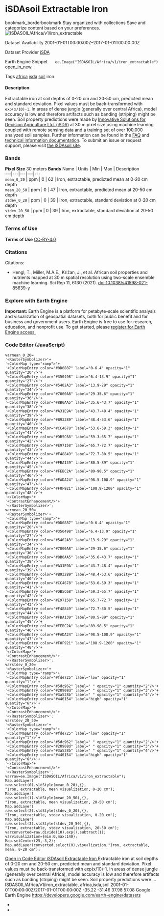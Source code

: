  
#  iSDAsoil Extractable Iron 
bookmark_borderbookmark Stay organized with collections  Save and categorize content based on your preferences. 
![ISDASOIL/Africa/v1/iron_extractable](https://developers.google.com/earth-engine/datasets/images/ISDASOIL/ISDASOIL_Africa_v1_iron_extractable_sample.png) 

Dataset Availability
    2001-01-01T00:00:00Z–2017-01-01T00:00:00Z 

Dataset Provider
     [ iSDA ](https://isda-africa.com/) 

Earth Engine Snippet
     `    ee.Image("ISDASOIL/Africa/v1/iron_extractable")   ` [ open_in_new ](https://code.earthengine.google.com/?scriptPath=Examples:Datasets/ISDASOIL/ISDASOIL_Africa_v1_iron_extractable) 

Tags
     [africa](https://developers.google.com/earth-engine/datasets/tags/africa) [isda](https://developers.google.com/earth-engine/datasets/tags/isda) [soil](https://developers.google.com/earth-engine/datasets/tags/soil)
iron
#### Description
Extractable iron at soil depths of 0-20 cm and 20-50 cm, predicted mean and standard deviation.
Pixel values must be back-transformed with `exp(x/10)-1`.
In areas of dense jungle (generally over central Africa), model accuracy is low and therefore artifacts such as banding (striping) might be seen.
Soil property predictions were made by [Innovative Solutions for Decision Agriculture Ltd. (iSDA)](https://isda-africa.com/) at 30 m pixel size using machine learning coupled with remote sensing data and a training set of over 100,000 analyzed soil samples.
Further information can be found in the [FAQ](https://www.isda-africa.com/isdasoil/faq/) and [technical information documentation](https://www.isda-africa.com/isdasoil/technical-information/). To submit an issue or request support, please visit [the iSDAsoil site](https://isda-africa.com/isdasoil).
### Bands
**Pixel Size** 30 meters 
**Bands**
Name | Units | Min | Max | Description  
---|---|---|---|---  
`mean_0_20` | ppm |  0  |  62  | Iron, extractable, predicted mean at 0-20 cm depth  
`mean_20_50` | ppm |  0  |  47  | Iron, extractable, predicted mean at 20-50 cm depth  
`stdev_0_20` | ppm |  0  |  39  | Iron, extractable, standard deviation at 0-20 cm depth  
`stdev_20_50` | ppm |  0  |  39  | Iron, extractable, standard deviation at 20-50 cm depth  
### Terms of Use
**Terms of Use**
[CC-BY-4.0](https://spdx.org/licenses/CC-BY-4.0.html)
### Citations
Citations:
  * Hengl, T., Miller, M.A.E., Križan, J., et al. African soil properties and nutrients mapped at 30 m spatial resolution using two-scale ensemble machine learning. Sci Rep 11, 6130 (2021). [doi:10.1038/s41598-021-85639-y](https://doi.org/10.1038/s41598-021-85639-y)


### Explore with Earth Engine
**Important:** Earth Engine is a platform for petabyte-scale scientific analysis and visualization of geospatial datasets, both for public benefit and for business and government users. Earth Engine is free to use for research, education, and nonprofit use. To get started, please [register for Earth Engine access.](https://console.cloud.google.com/earth-engine)
### Code Editor (JavaScript)
```
varmean_0_20=
'<RasterSymbolizer>'+
'<ColorMap type="ramp">'+
'<ColorMapEntry color="#0D0887" label="0-6.4" opacity="1" quantity="20"/>'+
'<ColorMapEntry color="#350498" label="6.4-13.9" opacity="1" quantity="27"/>'+
'<ColorMapEntry color="#5402A3" label="13.9-29" opacity="1" quantity="34"/>'+
'<ColorMapEntry color="#7000A8" label="29-35.6" opacity="1" quantity="36"/>'+
'<ColorMapEntry color="#8B0AA5" label="35.6-43.7" opacity="1" quantity="38"/>'+
'<ColorMapEntry color="#A31E9A" label="43.7-48.4" opacity="1" quantity="39"/>'+
'<ColorMapEntry color="#B93289" label="48.4-53.6" opacity="1" quantity="40"/>'+
'<ColorMapEntry color="#CC4678" label="53.6-59.3" opacity="1" quantity="41"/>'+
'<ColorMapEntry color="#DB5C68" label="59.3-65.7" opacity="1" quantity="42"/>'+
'<ColorMapEntry color="#E97158" label="65.7-72.7" opacity="1" quantity="43"/>'+
'<ColorMapEntry color="#F48849" label="72.7-80.5" opacity="1" quantity="44"/>'+
'<ColorMapEntry color="#FBA139" label="80.5-89" opacity="1" quantity="45"/>'+
'<ColorMapEntry color="#FEBC2A" label="89-98.5" opacity="1" quantity="46"/>'+
'<ColorMapEntry color="#FADA24" label="98.5-108.9" opacity="1" quantity="47"/>'+
'<ColorMapEntry color="#F0F921" label="108.9-1200" opacity="1" quantity="48"/>'+
'</ColorMap>'+
'<ContrastEnhancement/>'+
'</RasterSymbolizer>';
varmean_20_50=
'<RasterSymbolizer>'+
'<ColorMap type="ramp">'+
'<ColorMapEntry color="#0D0887" label="0-6.4" opacity="1" quantity="20"/>'+
'<ColorMapEntry color="#350498" label="6.4-13.9" opacity="1" quantity="27"/>'+
'<ColorMapEntry color="#5402A3" label="13.9-29" opacity="1" quantity="34"/>'+
'<ColorMapEntry color="#7000A8" label="29-35.6" opacity="1" quantity="36"/>'+
'<ColorMapEntry color="#8B0AA5" label="35.6-43.7" opacity="1" quantity="38"/>'+
'<ColorMapEntry color="#A31E9A" label="43.7-48.4" opacity="1" quantity="39"/>'+
'<ColorMapEntry color="#B93289" label="48.4-53.6" opacity="1" quantity="40"/>'+
'<ColorMapEntry color="#CC4678" label="53.6-59.3" opacity="1" quantity="41"/>'+
'<ColorMapEntry color="#DB5C68" label="59.3-65.7" opacity="1" quantity="42"/>'+
'<ColorMapEntry color="#E97158" label="65.7-72.7" opacity="1" quantity="43"/>'+
'<ColorMapEntry color="#F48849" label="72.7-80.5" opacity="1" quantity="44"/>'+
'<ColorMapEntry color="#FBA139" label="80.5-89" opacity="1" quantity="45"/>'+
'<ColorMapEntry color="#FEBC2A" label="89-98.5" opacity="1" quantity="46"/>'+
'<ColorMapEntry color="#FADA24" label="98.5-108.9" opacity="1" quantity="47"/>'+
'<ColorMapEntry color="#F0F921" label="108.9-1200" opacity="1" quantity="48"/>'+
'</ColorMap>'+
'<ContrastEnhancement/>'+
'</RasterSymbolizer>';
varstdev_0_20=
'<RasterSymbolizer>'+
'<ColorMap type="ramp">'+
'<ColorMapEntry color="#fde725" label="low" opacity="1" quantity="1"/>'+
'<ColorMapEntry color="#5dc962" label=" " opacity="1" quantity="2"/>'+
'<ColorMapEntry color="#20908d" label=" " opacity="1" quantity="3"/>'+
'<ColorMapEntry color="#3a528b" label=" " opacity="1" quantity="4"/>'+
'<ColorMapEntry color="#440154" label="high" opacity="1" quantity="6"/>'+
'</ColorMap>'+
'<ContrastEnhancement/>'+
'</RasterSymbolizer>';
varstdev_20_50=
'<RasterSymbolizer>'+
'<ColorMap type="ramp">'+
'<ColorMapEntry color="#fde725" label="low" opacity="1" quantity="1"/>'+
'<ColorMapEntry color="#5dc962" label=" " opacity="1" quantity="2"/>'+
'<ColorMapEntry color="#20908d" label=" " opacity="1" quantity="3"/>'+
'<ColorMapEntry color="#3a528b" label=" " opacity="1" quantity="4"/>'+
'<ColorMapEntry color="#440154" label="high" opacity="1" quantity="6"/>'+
'</ColorMap>'+
'<ContrastEnhancement/>'+
'</RasterSymbolizer>';
varraw=ee.Image("ISDASOIL/Africa/v1/iron_extractable");
Map.addLayer(
raw.select(0).sldStyle(mean_0_20),{},
"Iron, extractable, mean visualization, 0-20 cm");
Map.addLayer(
raw.select(1).sldStyle(mean_20_50),{},
"Iron, extractable, mean visualization, 20-50 cm");
Map.addLayer(
raw.select(2).sldStyle(stdev_0_20),{},
"Iron, extractable, stdev visualization, 0-20 cm");
Map.addLayer(
raw.select(3).sldStyle(stdev_20_50),{},
"Iron, extractable, stdev visualization, 20-50 cm");
varconverted=raw.divide(10).exp().subtract(1);
varvisualization={min:0,max:140};
Map.setCenter(25,-3,2);
Map.addLayer(converted.select(0),visualization,"Iron, extractable, mean, 0-20 cm");
```
[ Open in Code Editor ](https://code.earthengine.google.com/?scriptPath=Examples:Datasets/ISDASOIL/ISDASOIL_Africa_v1_iron_extractable)
[ iSDAsoil Extractable Iron ](https://developers.google.com/earth-engine/datasets/catalog/ISDASOIL_Africa_v1_iron_extractable)
Extractable iron at soil depths of 0-20 cm and 20-50 cm, predicted mean and standard deviation. Pixel values must be back-transformed with exp(x/10)-1. In areas of dense jungle (generally over central Africa), model accuracy is low and therefore artifacts such as banding (striping) might be seen. Soil property predictions were …
ISDASOIL/Africa/v1/iron_extractable, africa,isda,soil 
2001-01-01T00:00:00Z/2017-01-01T00:00:00Z
-35.22 -31.46 37.98 57.08 
Google Earth Engine
https://developers.google.com/earth-engine/datasets
  * [ ](https://doi.org/https://isda-africa.com/)
  * [ ](https://doi.org/https://developers.google.com/earth-engine/datasets/catalog/ISDASOIL_Africa_v1_iron_extractable)


